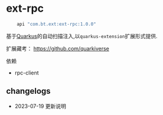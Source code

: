 

# ext-rpc

```gradle
    api "com.bt.ext:ext-rpc:1.0.0"
```

基于[Quarkus](https://quarkus.io/)的自动扫描注入,以`quarkus-extension`扩展形式提供.

扩展藏考：
https://github.com/quarkiverse


依赖 
* rpc-client


## changelogs

* 2023-07-19 更新说明



